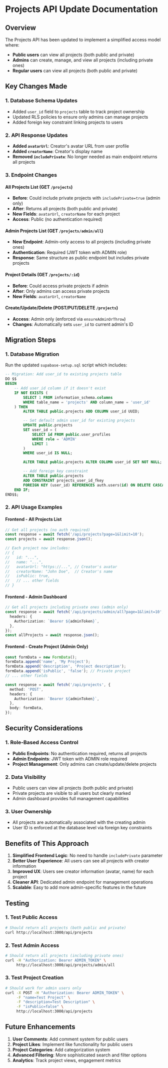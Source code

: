 # Projects API Update Documentation

## Overview

The Projects API has been updated to implement a simplified access model where:

- **Public users** can view all projects (both public and private)
- **Admins** can create, manage, and view all projects (including private ones)
- **Regular users** can view all projects (both public and private)

## Key Changes Made

### 1. Database Schema Updates

- Added `user_id` field to `projects` table to track project ownership
- Updated RLS policies to ensure only admins can manage projects
- Added foreign key constraint linking projects to users

### 2. API Response Updates

- **Added `avatarUrl`**: Creator's avatar URL from user profile
- **Added `creatorName`**: Creator's display name
- **Removed `includePrivate`**: No longer needed as main endpoint returns all projects

### 3. Endpoint Changes

#### All Projects List (GET `/projects`)

- **Before**: Could include private projects with `includePrivate=true` (admin only)
- **After**: Returns all projects (both public and private)
- **New Fields**: `avatarUrl`, `creatorName` for each project
- **Access**: Public (no authentication required)

#### Admin Projects List (GET `/projects/admin/all`)

- **New Endpoint**: Admin-only access to all projects (including private ones)
- **Authentication**: Required (JWT token with ADMIN role)
- **Response**: Same structure as public endpoint but includes private projects

#### Project Details (GET `/projects/:id`)

- **Before**: Could access private projects if admin
- **After**: Only admins can access private projects
- **New Fields**: `avatarUrl`, `creatorName`

#### Create/Update/Delete (POST/PUT/DELETE `/projects`)

- **Access**: Admin only (enforced via `ensureAdminOrThrow`)
- **Changes**: Automatically sets `user_id` to current admin's ID

## Migration Steps

### 1. Database Migration

Run the updated `supabase-setup.sql` script which includes:

```sql
-- Migration: Add user_id to existing projects table
DO $$
BEGIN
    -- Add user_id column if it doesn't exist
    IF NOT EXISTS (
        SELECT 1 FROM information_schema.columns
        WHERE table_name = 'projects' AND column_name = 'user_id'
    ) THEN
        ALTER TABLE public.projects ADD COLUMN user_id UUID;

        -- Set default admin user_id for existing projects
        UPDATE public.projects
        SET user_id = (
            SELECT id FROM public.user_profiles
            WHERE role = 'ADMIN'
            LIMIT 1
        )
        WHERE user_id IS NULL;

        ALTER TABLE public.projects ALTER COLUMN user_id SET NOT NULL;

        -- Add foreign key constraint
        ALTER TABLE public.projects
        ADD CONSTRAINT projects_user_id_fkey
        FOREIGN KEY (user_id) REFERENCES auth.users(id) ON DELETE CASCADE;
    END IF;
END$$;
```

### 2. API Usage Examples

#### Frontend - All Projects List

```typescript
// Get all projects (no auth required)
const response = await fetch('/api/projects?page=1&limit=10');
const projects = await response.json();

// Each project now includes:
// {
//   id: "...",
//   name: "...",
//   avatarUrl: "https://...", // Creator's avatar
//   creatorName: "John Doe",  // Creator's name
//   isPublic: true,
//   // ... other fields
// }
```

#### Frontend - Admin Dashboard

```typescript
// Get all projects including private ones (admin only)
const response = await fetch('/api/projects/admin/all?page=1&limit=10', {
  headers: {
    Authorization: `Bearer ${adminToken}`,
  },
});
const allProjects = await response.json();
```

#### Frontend - Create Project (Admin Only)

```typescript
const formData = new FormData();
formData.append('name', 'My Project');
formData.append('description', 'Project description');
formData.append('isPublic', 'false'); // Private project
// ... other fields

const response = await fetch('/api/projects', {
  method: 'POST',
  headers: {
    Authorization: `Bearer ${adminToken}`,
  },
  body: formData,
});
```

## Security Considerations

### 1. Role-Based Access Control

- **Public Endpoints**: No authentication required, returns all projects
- **Admin Endpoints**: JWT token with ADMIN role required
- **Project Management**: Only admins can create/update/delete projects

### 2. Data Visibility

- Public users can view all projects (both public and private)
- Private projects are visible to all users but clearly marked
- Admin dashboard provides full management capabilities

### 3. User Ownership

- All projects are automatically associated with the creating admin
- User ID is enforced at the database level via foreign key constraints

## Benefits of This Approach

1. **Simplified Frontend Logic**: No need to handle `includePrivate` parameter
2. **Better User Experience**: All users can see all projects with creator information
3. **Improved UX**: Users see creator information (avatar, name) for each project
4. **Cleaner API**: Dedicated admin endpoint for management operations
5. **Scalable**: Easy to add more admin-specific features in the future

## Testing

### 1. Test Public Access

```bash
# Should return all projects (both public and private)
curl http://localhost:3000/api/projects
```

### 2. Test Admin Access

```bash
# Should return all projects (including private ones)
curl -H "Authorization: Bearer ADMIN_TOKEN" \
     http://localhost:3000/api/projects/admin/all
```

### 3. Test Project Creation

```bash
# Should work for admin users only
curl -X POST -H "Authorization: Bearer ADMIN_TOKEN" \
     -F "name=Test Project" \
     -F "description=Test Description" \
     -F "isPublic=false" \
     http://localhost:3000/api/projects
```

## Future Enhancements

1. **User Comments**: Add comment system for public users
2. **Project Likes**: Implement like functionality for public users
3. **Project Categories**: Add categorization system
4. **Advanced Filtering**: More sophisticated search and filter options
5. **Analytics**: Track project views, engagement metrics
